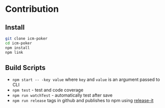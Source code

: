 
# Contribution

## Install

```bash
git clone icm-poker
cd icm-poker
npm install
npm link
```

## Build Scripts

- `npm start -- -key value` where `key` and `value` is an argument passed to CLI
- `npm test` - test and code coverage
- `npm run watchTest` - automatically test after save
- `npm run release` tags in github and publishes to npm using [release-it](https://github.com/webpro/release-it#help)
